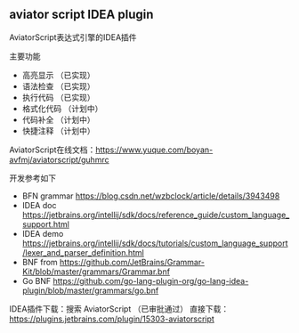 ## aviator script IDEA plugin

AviatorScript表达式引擎的IDEA插件

主要功能
- 高亮显示   （已实现）
- 语法检查   （已实现）
- 执行代码   （已实现）
- 格式化代码 （计划中）
- 代码补全   （计划中）
- 快捷注释    （计划中）

AviatorScript在线文档：https://www.yuque.com/boyan-avfmj/aviatorscript/guhmrc

开发参考如下
- BFN grammar https://blog.csdn.net/wzbclock/article/details/3943498
- IDEA doc https://jetbrains.org/intellij/sdk/docs/reference_guide/custom_language_support.html
- IDEA demo https://jetbrains.org/intellij/sdk/docs/tutorials/custom_language_support/lexer_and_parser_definition.html
- BNF from https://github.com/JetBrains/Grammar-Kit/blob/master/grammars/Grammar.bnf
- Go BNF https://github.com/go-lang-plugin-org/go-lang-idea-plugin/blob/master/grammars/go.bnf

IDEA插件下载：搜索 AviatorScript （已审批通过） 直接下载：https://plugins.jetbrains.com/plugin/15303-aviatorscript
